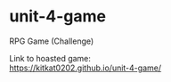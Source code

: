 # unit-4-game
RPG Game (Challenge)



Link to hoasted game: <br/>
https://kitkat0202.github.io/unit-4-game/